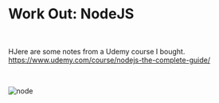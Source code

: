# Work Out: NodeJS

<br>

HJere are some notes from a Udemy course I bought.
<br>
https://www.udemy.com/course/nodejs-the-complete-guide/

<br>

![node](https://user-images.githubusercontent.com/55017307/90394247-9ce01680-e092-11ea-9c4f-d6d03e6abaad.PNG)
